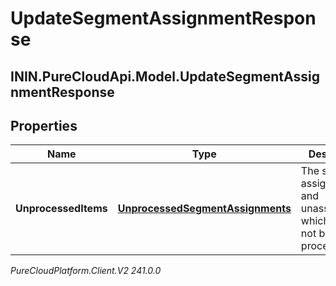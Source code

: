 # UpdateSegmentAssignmentResponse

## ININ.PureCloudApi.Model.UpdateSegmentAssignmentResponse

## Properties

|Name | Type | Description | Notes|
|------------ | ------------- | ------------- | -------------|
| **UnprocessedItems** | [**UnprocessedSegmentAssignments**](UnprocessedSegmentAssignments) | The segment assignments and unassignments which could not be processed. | |



_PureCloudPlatform.Client.V2 241.0.0_

